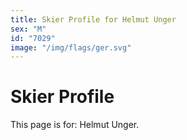 ```yaml
---
title: Skier Profile for Helmut Unger
sex: "M"
id: "7029"
image: "/img/flags/ger.svg" 
---
```


# Skier Profile

This page is for: Helmut Unger.
    